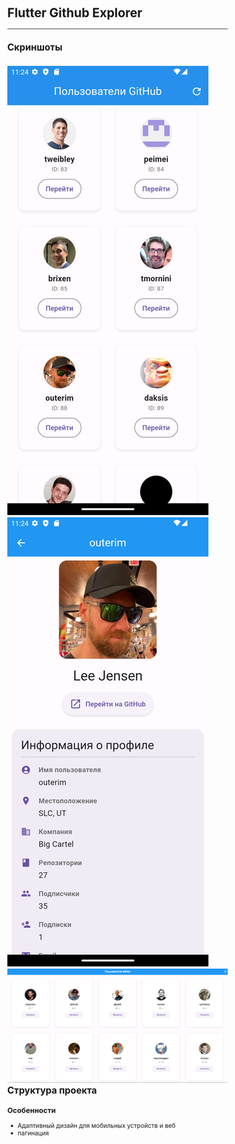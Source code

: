 # Flutter Github Explorer
---
## Скриншоты
![main](assets\example\Screenshot_1741865063.png)
![details](assets\example\Screenshot_1741865068.png)
![Веб](assets\example\image.png)
Структура проекта
---
### Особенности
 - Адаптивный дизайн для мобильных устройств и веб
 - пагинация